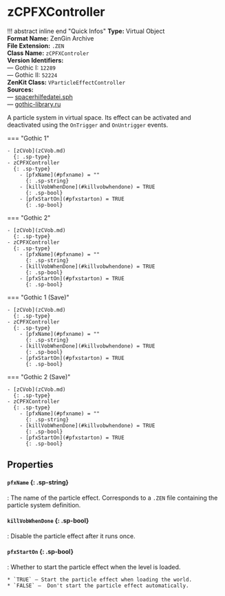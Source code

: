 # zCPFXController

!!! abstract inline end "Quick Infos"
    **Type:** Virtual Object<br/>
    **Format Name:** ZenGin Archive<br/>
    **File Extension:** `.ZEN`<br/>
    **Class Name:** `zCPFXControler`<br/>
    **Version Identifiers:**<br />
    — Gothic I: `12289`<br/>
    — Gothic II: `52224`<br/>
    **ZenKit Class:** `VParticleEffectController`<br/>
    **Sources:**<br/>
    — [spacerhilfedatei.sph](https://wiki.worldofgothic.de/doku.php?id=spacer:hilfedatei)<br/>
    — [gothic-library.ru](http://www.gothic-library.ru/publ/zcpfxcontroler/1-1-0-518)

A particle system in virtual space. Its effect can be activated and deactivated using the `OnTrigger` and `OnUntrigger`
events.

=== "Gothic 1"

    - [zCVob](zCVob.md)
      {: .sp-type}
    - zCPFXController
      {: .sp-type}
        - [pfxName](#pfxname) = ""
          {: .sp-string}
        - [killVobWhenDone](#killvobwhendone) = TRUE
          {: .sp-bool}
        - [pfxStartOn](#pfxstarton) = TRUE
          {: .sp-bool}

=== "Gothic 2"

    - [zCVob](zCVob.md)
      {: .sp-type}
    - zCPFXController
      {: .sp-type}
        - [pfxName](#pfxname) = ""
          {: .sp-string}
        - [killVobWhenDone](#killvobwhendone) = TRUE
          {: .sp-bool}
        - [pfxStartOn](#pfxstarton) = TRUE
          {: .sp-bool}

=== "Gothic 1 (Save)"

    - [zCVob](zCVob.md)
      {: .sp-type}
    - zCPFXController
      {: .sp-type}
        - [pfxName](#pfxname) = ""
          {: .sp-string}
        - [killVobWhenDone](#killvobwhendone) = TRUE
          {: .sp-bool}
        - [pfxStartOn](#pfxstarton) = TRUE
          {: .sp-bool}

=== "Gothic 2 (Save)"

    - [zCVob](zCVob.md)
      {: .sp-type}
    - zCPFXController
      {: .sp-type}
        - [pfxName](#pfxname) = ""
          {: .sp-string}
        - [killVobWhenDone](#killvobwhendone) = TRUE
          {: .sp-bool}
        - [pfxStartOn](#pfxstarton) = TRUE
          {: .sp-bool}

## Properties

#### `pfxName` {: .sp-string}

:   The name of the particle effect. Corresponds to a `.ZEN` file containing the particle system definition.

#### `killVobWhenDone` {: .sp-bool}

:   Disable the particle effect after it runs once.

#### `pfxStartOn` {: .sp-bool}

:   Whether to start the particle effect when the level is loaded.
    
    * `TRUE` — Start the particle effect when loading the world.
    * `FALSE` —  Don't start the particle effect automatically.
